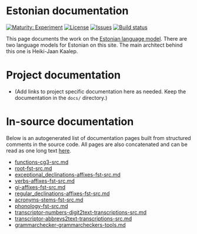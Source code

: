 # Estonian documentation

[![Maturity: Experiment](https://img.shields.io/badge/Maturity-Experiment-black.svg)](https://giellalt.github.io/MaturityClassification.html)
[![License](https://img.shields.io/github/license/giellalt/lang-est-x-utee)](https://raw.githubusercontent.com/giellalt/lang-est-x-utee/main/LICENSE)
[![Issues](https://img.shields.io/github/issues/giellalt/lang-est-x-utee)](https://github.com/giellalt/lang-est-x-utee/issues)
[![Build status](https://github.com/giellalt/lang-est-x-utee/workflows/Speller%20CI+CD/badge.svg)](https://github.com/giellalt/lang-est-x-utee/actions)

This page documents the work on the [Estonian language model](https://github.com/giellalt/lang-x-utee). There are two language models for Estonian on this site. The main architect behind this one is Heiki-Jaan Kaalep.  

# Project documentation

* (Add links to project specific documentation here as needed. Keep the documentation in the `docs/` directory.)

# In-source documentation

Below is an autogenerated list of documentation pages built from structured comments in the source code. All pages are also concatenated and can be read as one long text [here](est.md).
* [functions-cg3-src.md](functions-cg3-src.md)
* [root-fst-src.md](root-fst-src.md)
* [exceptional_declinations-affixes-fst-src.md](exceptional_declinations-affixes-fst-src.md)
* [verbs-affixes-fst-src.md](verbs-affixes-fst-src.md)
* [gi-affixes-fst-src.md](gi-affixes-fst-src.md)
* [regular_declinations-affixes-fst-src.md](regular_declinations-affixes-fst-src.md)
* [acronyms-stems-fst-src.md](acronyms-stems-fst-src.md)
* [phonology-fst-src.md](phonology-fst-src.md)
* [transcriptor-numbers-digit2text-transcriptions-src.md](transcriptor-numbers-digit2text-transcriptions-src.md)
* [transcriptor-abbrevs2text-transcriptions-src.md](transcriptor-abbrevs2text-transcriptions-src.md)
* [grammarchecker-grammarcheckers-tools.md](grammarchecker-grammarcheckers-tools.md)
